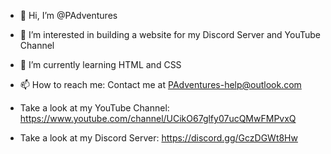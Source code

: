 - 👋 Hi, I’m @PAdventures
- 👀 I’m interested in building a website for my Discord Server and YouTube Channel
- 🌱 I’m currently learning HTML and CSS
- 📫 How to reach me: Contact me at PAdventures-help@outlook.com

- Take a look at my YouTube Channel: https://www.youtube.com/channel/UCikO67glfy07ucQMwFMPvxQ
- Take a look at my Discord Server: https://discord.gg/GczDGWt8Hw

<!---
PAdventures/PAdventures is a ✨ special ✨ repository because its `README.md` (this file) appears on your GitHub profile.
You can click the Preview link to take a look at your changes.
--->
